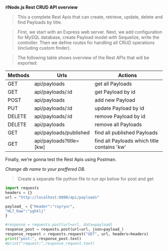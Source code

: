 #**Node.js Rest CRUD API overview**
>This a complete Rest Apis that can create, retrieve, update, delete and find Payloads by title.

>First, we start with an Express web server. 
>Next, we add configuration for MySQL database, create Payload model with Sequelize, write the controller. 
>Then we define routes for handling all CRUD operations (including custom finder).

>The following table shows overview of the Rest APIs that will be exported:

|Methods	    |Urls	                |Actions                                    |
|---------------|-----------------------|-------------------------------------------|
|GET	        |api/payloads	        |get all Payloads                           |
|GET	        |api/payloads/:id	    |get Payload by id                          |
|POST	        |api/payloads	        |add new Payload                            |
|PUT	        |api/payloads/:id	    |update Payload by id                       |
|DELETE	        |api/payloads/:id	    |remove Payload by id                       |
|DELETE	        |api/payloads	        |remove all Payloads                        |
|GET	        |api/payloads/published	|find all published Payloads                |
|GET	        |api/payloads?title=[kw]|find all Payloads which title contains 'kw'|

Finally, we’re gonna test the Rest Apis using Postman.

_Change db name to your preffered DB._
> Create a separate file python file to run api below for post and get 
```python
import requests
headers = {}
url = "http://localhost:8080/api/payloads"

payload_ = {"Header":"ruyryur",
"HL7_Raw":"yghklj"
}

#response = requests.post(url=url, data=payload)
response_post = requests.post(url=url, json=payload_)
response_request = requests.request("GET", url, headers=headers)
print("post:", response_post.text)
#print("request:",response_request.text)
```